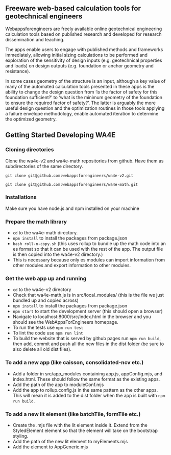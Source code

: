 
## Freeware web-based calculation tools for geotechnical engineers

Webappsforengineers are freely available online geotechnical engineering calculation tools based on published research 
and developed for research dissemination and teaching. 

The apps enable users to engage with published methods and 
frameworks immediately, allowing initial sizing calculations to be performed and exploration of the sensitivity of 
design inputs (e.g. geotechnical properties and loads) on design outputs (e.g. foundation or anchor geometry and 
resistance). 

In some cases geometry of the structure is an input, although a key value of many of the automated 
calculation tools presented in these apps is the ability to change the design question from ‘is the factor of safety for
this foundation sufficient?’ to ‘what is the minimum geometry of the foundation to ensure the required factor of 
safety?’. The latter is arguably the more useful design question and the optimization routines in those tools applying a
failure envelope methodology, enable automated iteration to determine the optimized geometry.


## Getting Started Developing WA4E 

### Cloning directories 

Clone the wa4e-v2 and wa4e-math repositories from github.  Have them as subdirectories of the same directory. 

`git clone git@github.com:webappsforengineers/wa4e-v2.git` 

`git clone git@github.com:webappsforengineers/wa4e-math.git` 

 
### Installations 

Make sure you have node.js and npm installed on your machine 

### Prepare the math library 

- `cd` to the wa4e-math directory.   
- `npm install` to install the packages from package.json  
- `bash roll-n-copy.sh` (this uses rollup to bundle up the math code into an es format so that it can be used with the rest of the app.  The output file is then copied into the wa4e-v2 directory.) 
- This is necessary because only es modules can import information from other modules and export information to other modules. 

### Get the web app up and running 

- `cd` to the wa4e-v2 directory 
- Check that wa4e-math.js is in src/local_modules/ (this is the file we just bundled up and copied across) 
- `npm install` to install the packages from package.json 
- `npm start` to start the development server (this should open a browser) 
- Navigate to localhost:8000/src/index.html in the browser and you should see the WebAppsForEngineers homepage.   
- To run the tests use `npm run test` 
- To lint the code use `npm run lint` 
- To build the website that is served by github pages run `npm run build`, then add, commit and push all the new files in the dist folder (be sure to also delete all old dist files).

### To add a new app (like caisson, consolidated-ncv etc.)

- Add a folder in src/app_modules containing app.js, appConfig.mjs, and index.html.  These should follow the same format as the existing apps.
- Add the path of the app to moduleConf.mjs
- Add the app to rollup.config.js in the same pattern as the other apps.  This will mean it is added to the dist folder when the app is built with `npm run build`.

### To add a new lit element (like batchTile, formTile etc.)

- Create the .mjs file with the lit element inside it.  Extend from the StyledElement element so that the element will take on the bootstrap styling.
- Add the path of the new lit element to myElements.mjs
- Add the element to AppGeneric.mjs
